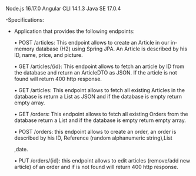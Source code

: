 Node.js	16.17.0
Angular CLI		14.1.3
Java SE	17.0.4

-Specifications:

- Application that provides the following endpoints:

  •	POST /articles: This endpoint allows to create an Article in our in-memory database (H2) using Spring JPA.
    An Article is described by his ID, name, price, and picture.
  
  •	GET /articles/{id}: This endpoint allows to fetch an article by ID from the database and return an ArticleDTO as JSON.
    If the article is not found will return 400 http response.
  
  •	GET /articles: This endpoint allows to fetch all existing Articles in the database is return a List<ArticleDTO> as JSON and
    if the database is empty return empty array.
  
  •	GET /orders: This endpoint allows to fetch all existing Orders from the database return a List<OrderDto> and
    if the database is empty return empty array.
  
  •	POST /orders: this endpoint allows to create an order, an order is described by his ID,
    Reference (random alphanumeric string),List<Article>,date.
  
  •	PUT /orders/{id}: this endpoint allows to edit articles (remove/add new article) of an order and
    if is not found will return 400 http response.
